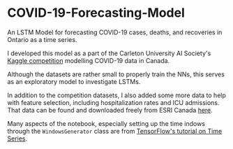 # COVID-19-Forecasting-Model

An LSTM Model for forecasting COVID-19 cases, deaths, and recoveries in Ontario as a time series.

I developed this model as a part of the Carleton University AI Society's [Kaggle competition](https://www.kaggle.com/c/cais-x-t1-2021/overview) modelling COVID-19 data in Canada.

Although the datasets are rather small to properly train the NNs, this serves as an exploratory model to investigate LSTMs.

In addition to the competition datasets, I also added some more data to help with feature selection, including hospitalization rates and ICU admissions. That data can be found and downloaded freely from ESRI Canada [here](https://resources-covid19canada.hub.arcgis.com/datasets/provincial-daily-totals).

Many aspects of the notebook, especially setting up the time indows through the `WindowsGenerator` class are from [TensorFlow's tutorial on Time Series](https://www.tensorflow.org/tutorials/structured_data/time_series).
